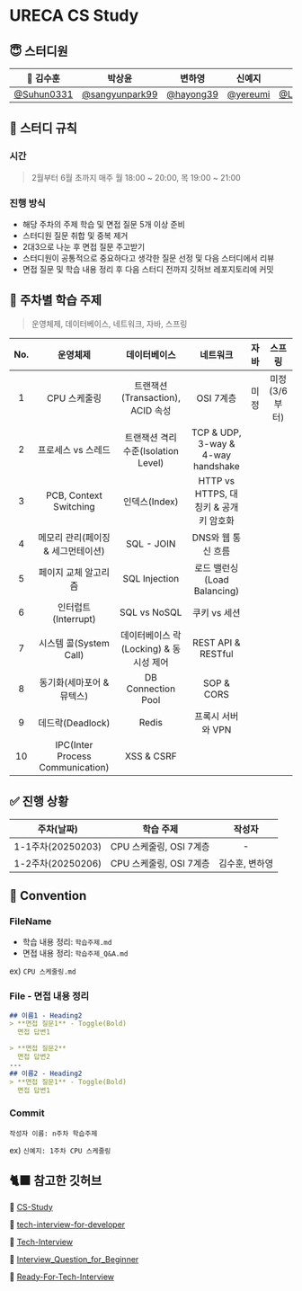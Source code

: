 # URECA CS Study
## 😇 스터디원
| 👑 김수훈 | 박상윤 | 변하영 | 신예지 | 이소원 |
|:-------:|:----:|:-----:|:----:|:----:|
| [@Suhun0331](https://github.com/Suhun0331) | [@sangyunpark99](https://github.com/sangyunpark99) | [@hayong39](https://github.com/hayong39) | [@yereumi](https://github.com/yereumi) | [@Leesowon](https://github.com/Leesowon) |

## 📍 스터디 규칙
### 시간
> 2월부터 6월 초까지 매주 월 18:00 ~ 20:00, 목 19:00 ~ 21:00

### 진행 방식
- 해당 주차의 주제 학습 및 면접 질문 5개 이상 준비
- 스터디원 질문 취합 및 중복 제거
- 2대3으로 나눈 후 면접 질문 주고받기
- 스터디원이 공통적으로 중요하다고 생각한 질문 선정 및 다음 스터디에서 리뷰
- 면접 질문 및 학습 내용 정리 후 다음 스터디 전까지 깃허브 레포지토리에 커밋

## 📑 주차별 학습 주제
> 운영체제, 데이터베이스, 네트워크, 자바, 스프링

| No. | 운영체제 | 데이터베이스 | 네트워크 | 자바 | 스프링 |
|:---:|:------:|:--------:|:------:|:---:|:----:|
| 1 | CPU 스케줄링 | 트랜잭션(Transaction), ACID 속성 | OSI 7계층 | 미정 | 미정(3/6부터) |
| 2 | 프로세스 vs 스레드 | 트랜잭션 격리 수준(Isolation Level) | TCP & UDP, 3-way & 4-way handshake |  |  |
| 3 | PCB, Context Switching | 인덱스(Index) | HTTP vs HTTPS, 대칭키 & 공개키 암호화 |  |  |
| 4 | 메모리 관리(페이징 & 세그먼테이션) | SQL - JOIN | DNS와 웹 통신 흐름 |  |  |
| 5 | 페이지 교체 알고리즘 | SQL Injection | 로드 밸런싱(Load Balancing) |  |  |
| 6 | 인터럽트(Interrupt) | SQL vs NoSQL | 쿠키 vs 세션 |  |  |
| 7 | 시스템 콜(System Call) | 데이터베이스 락(Locking) & 동시성 제어 | REST API & RESTful |  |  |
| 8 | 동기화(세마포어 & 뮤텍스) | DB Connection Pool | SOP & CORS |  |  |
| 9 | 데드락(Deadlock) | Redis | 프록시 서버와 VPN |  |  |
| 10 | IPC(Inter Process Communication) | XSS & CSRF |  |  |  |

## ✅ 진행 상황
| 주차(날짜) | 학습 주제 | 작성자 |
|:--------:|:------:|:-----:|
| 1-1주차(20250203) | CPU 스케줄링, OSI 7계층 | - |
| 1-2주차(20250206) | CPU 스케줄링, OSI 7계층 | 김수훈, 변하영 |

## 📌 Convention
### FileName
- 학습 내용 정리: `학습주제.md`
- 면접 내용 정리: `학습주제_Q&A.md`

ex) `CPU 스케줄링.md`

### File - 면접 내용 정리
```md
## 이름1 - Heading2
> **면접 질문1** - Toggle(Bold)
  면접 답변1

> **면접 질문2**
  면접 답변2
---
## 이름2 - Heading2
> **면접 질문1** - Toggle(Bold)
  면접 답변1
```

### Commit
`작성자 이름: n주차 학습주제`

ex) `신예지: 1주차 CPU 스케줄링`

## 🐈‍⬛ 참고한 깃허브
🔗 [CS-Study](https://github.com/jmxx219/CS-Study)

🔗 [tech-interview-for-developer](https://github.com/gyoogle/tech-interview-for-developer)

🔗 [Tech-Interview](https://github.com/VSFe/Tech-Interview)

🔗 [Interview_Question_for_Beginner](https://github.com/JaeYeopHan/Interview_Question_for_Beginner)

🔗 [Ready-For-Tech-Interview](https://github.com/WooVictory/Ready-For-Tech-Interview)
